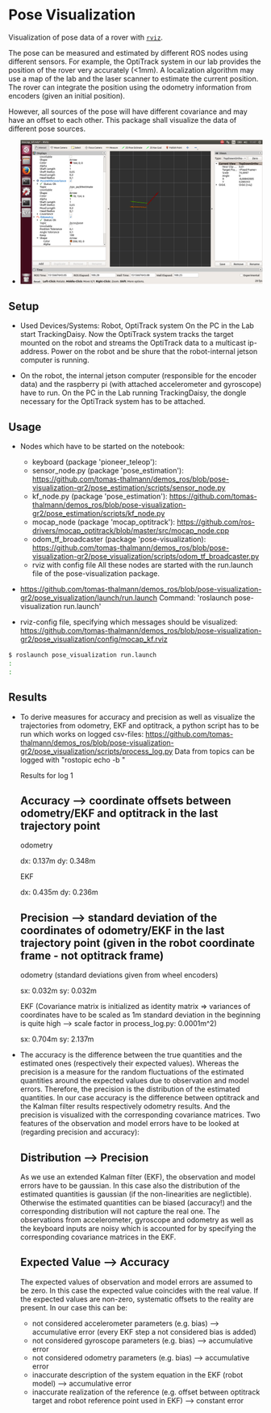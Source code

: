 Pose Visualization
==================

Visualization of pose data of a rover with [`rviz`](http://wiki.ros.org/rviz).

The pose can be measured and estimated by different ROS nodes using different
sensors. For example, the OptiTrack system in our lab provides the position of
the rover very accurately (<1mm). A localization algorithm may use a map of the
lab and the laser scanner to estimate the current position. The rover can
integrate the position using the odometry information from encoders (given an
initial position).

However, all sources of the pose will have different covariance and may have an
offset to each other. This package shall visualize the data of different pose
sources.

* ![alt text](https://github.com/tomas-thalmann/demos_ros/blob/pose-visualization-gr2/pose_visualization/screenshot_rviz.png)

Setup
-----

* Used Devices/Systems: Robot, OptiTrack system
  On the PC in the Lab start TrackingDaisy. Now the OptiTrack system tracks the target mounted on the robot and streams the OptiTrack data to a multicast ip-address.
  Power on the robot and be shure that the robot-internal jetson computer is running.
  
* On the robot, the internal jetson computer (responsible for the encoder data) and the raspberry pi (with attached accelerometer and gyroscope) have to run.
  On the PC in the Lab running TrackingDaisy, the dongle necessary for the OptiTrack system has to be attached.

Usage
-----

* Nodes which have to be started on the notebook:
	- keyboard (package 'pioneer_teleop'): 
	- sensor_node.py (package 'pose_estimation'): https://github.com/tomas-thalmann/demos_ros/blob/pose-visualization-gr2/pose_estimation/scripts/sensor_node.py
	- kf_node.py (package 'pose_estimation'): https://github.com/tomas-thalmann/demos_ros/blob/pose-visualization-gr2/pose_estimation/scripts/kf_node.py
	- mocap_node (package 'mocap_optitrack'): https://github.com/ros-drivers/mocap_optitrack/blob/master/src/mocap_node.cpp
	- odom_tf_broadcaster (package 'pose-visualization): https://github.com/tomas-thalmann/demos_ros/blob/pose-visualization-gr2/pose_visualization/scripts/odom_tf_broadcaster.py
	- rviz with config file
  All these nodes are started with the run.launch file of the pose-visualization package.
  
* https://github.com/tomas-thalmann/demos_ros/blob/pose-visualization-gr2/pose_visualization/launch/run.launch
  Command: 'roslaunch pose-visualization run.launch'
  
* rviz-config file, specifying which messages should be visualized: https://github.com/tomas-thalmann/demos_ros/blob/pose-visualization-gr2/pose_visualization/config/mocap_kf.rviz  

```bash
$ roslaunch pose_visualization run.launch
:
:
```

Results
-------

* To derive measures for accuracy and precision as well as visualize the trajectories from odometry, EKF and optitrack, a python script has to be run which works on logged csv-files: https://github.com/tomas-thalmann/demos_ros/blob/pose-visualization-gr2/pose_visualization/scripts/process_log.py
  Data from topics can be logged with "rostopic echo -b <bag-file> <topics>"
  
  Results for log 1
  
  Accuracy --> coordinate offsets between odometry/EKF and optitrack in the last trajectory point
  --------
  odometry
  
	dx: 0.137m
	dy: 0.348m
	
  EKF
  
	dx: 0.435m
	dy: 0.236m
	
  Precision --> standard deviation of the coordinates of odometry/EKF in the last trajectory point (given in the robot coordinate frame - not optitrack frame)
  ---------
  odometry (standard deviations given from wheel encoders)
  
	sx: 0.032m
	sy: 0.032m
	
  EKF (Covariance matrix is initialized as identity matrix => variances of coordinates have to be scaled as 1m standard deviation in the beginning is quite high --> scale factor in process_log.py: 0.0001m^2)
  
	sx: 0.704m
	sy: 2.137m
  

* The accuracy is the difference between the true quantities and the estimated ones (respectively their expected values). 
  Whereas the precision is a measure for the random fluctuations of the estimated quantities around the expected values due to observation and model errors. 
  Therefore, the precision is the distribution of the estimated quantities.
  In our case accuracy is the difference between optitrack and the Kalman filter results respectively odometry results.
  And the precision is visualized with the corresponding covariance matrices.
  Two features of the observation and model errors have to be looked at (regarding precision and accuracy):
  
  Distribution --> Precision
  --------------------------
  As we use an extended Kalman filter (EKF), the observation and model errors have to be gaussian. 
  In this case also the distribution of the estimated quantities is gaussian (if the non-linearities are neglictible).
  Otherwise the estimated quantities can be biased (accuracy!) and the corresponding distribution will not capture the real one.
  The observations from accelerometer, gyroscope and odometry as well as the keyboard inputs are noisy which is accounted for by specifying the corresponding covariance matrices in the EKF.
  
  Expected Value --> Accuracy
  ---------------------------
  The expected values of observation and model errors are assumed to be zero.
  In this case the expected value coincides with the real value.
  If the expected values are non-zero, systematic offsets to the reality are present.
  In our case this can be:
	- not considered accelerometer parameters (e.g. bias) --> accumulative error (every EKF step a not considered bias is added)
	- not considered gyroscope parameters (e.g. bias) --> accumulative error
    - not considered odometry parameters (e.g. bias) --> accumulative error
	- inaccurate description of the system equation in the EKF (robot model) --> accumulative error
	- inaccurate realization of the reference (e.g. offset between optitrack target and robot reference point used in EKF) --> constant error
